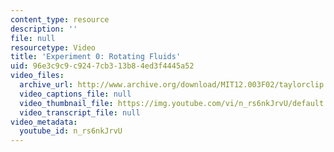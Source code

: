 ```yaml
---
content_type: resource
description: ''
file: null
resourcetype: Video
title: 'Experiment 0: Rotating Fluids'
uid: 96e3c9c9-c924-7cb3-13b8-4ed3f4445a52
video_files:
  archive_url: http://www.archive.org/download/MIT12.003F02/taylorclip.mp4
  video_captions_file: null
  video_thumbnail_file: https://img.youtube.com/vi/n_rs6nkJrvU/default.jpg
  video_transcript_file: null
video_metadata:
  youtube_id: n_rs6nkJrvU
---
```

